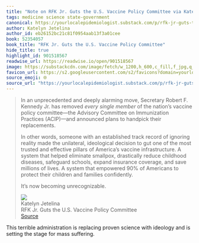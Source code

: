 ```yaml
---
title: "Note on RFK Jr. Guts the U.S. Vaccine Policy Committee via Katelyn Jetelina"
tags: medicine science state-government
canonical: https://yourlocalepidemiologist.substack.com/p/rfk-jr-guts-the-us-vaccine-policy?utm_source=post-email-title&publication_id=281219&post_id=165583297&utm_campaign=email-post-title&isFreemail=true&r=1yfu1j&triedRedirect=true&utm_medium=email
author: Katelyn Jetelina
author_id: eb26152bc21c81f0954aab13f3a01cee
book: 52354057
book_title: "RFK Jr. Guts the U.S. Vaccine Policy Committee"
hide_title: true
highlight_id: 901518567
readwise_url: https://readwise.io/open/901518567
image: https://substackcdn.com/image/fetch/w_1200,h_600,c_fill,f_jpg,q_auto:good,fl_progressive:steep,g_auto/https%3A%2F%2Fsubstack-post-media.s3.amazonaws.com%2Fpublic%2Fimages%2F9aa4abe3-ebe0-4cc1-ac17-4617f3f0e5d1_1278x494.png
favicon_url: https://s2.googleusercontent.com/s2/favicons?domain=yourlocalepidemiologist.substack.com
source_emoji: 🌐
source_url: "https://yourlocalepidemiologist.substack.com/p/rfk-jr-guts-the-us-vaccine-policy?utm_source=post-email-title&publication_id=281219&post_id=165583297&utm_campaign=email-post-title&isFreemail=true&r=1yfu1j&triedRedirect=true&utm_medium=email#:~:text=In%20an%20unprecedented,now%20becoming%20unrecognizable."
---
```


> In an unprecedented and deeply alarming move, Secretary Robert F. Kennedy Jr. has removed *every single member* of the nation’s vaccine policy committee—the Advisory Committee on Immunization Practices (ACIP)—and announced plans to handpick their replacements.
> 
> In other words, someone with an established track record of ignoring reality made the unilateral, ideological decision to gut one of the most trusted and effective pillars of America’s vaccine infrastructure. A system that helped eliminate smallpox, drastically reduce childhood diseases, safeguard schools, expand insurance coverage, and save millions of lives. A system that empowered 90% of Americans to protect their children and families confidently.
> 
> It’s now becoming unrecognizable.
> <div class="quoteback-footer"><div class="quoteback-avatar"><img class="mini-favicon" src="https://s2.googleusercontent.com/s2/favicons?domain=yourlocalepidemiologist.substack.com"></div><div class="quoteback-metadata"><div class="metadata-inner"><span style="display:none">FROM:</span><div aria-label="Katelyn Jetelina" class="quoteback-author"> Katelyn Jetelina</div><div aria-label="RFK Jr. Guts the U.S. Vaccine Policy Committee" class="quoteback-title"> RFK Jr. Guts the U.S. Vaccine Policy Committee</div></div></div><div class="quoteback-backlink"><a target="_blank" aria-label="go to the full text of this quotation" rel="noopener" href="https://yourlocalepidemiologist.substack.com/p/rfk-jr-guts-the-us-vaccine-policy?utm_source=post-email-title&publication_id=281219&post_id=165583297&utm_campaign=email-post-title&isFreemail=true&r=1yfu1j&triedRedirect=true&utm_medium=email#:~:text=In%20an%20unprecedented,now%20becoming%20unrecognizable." class="quoteback-arrow"> Source</a></div></div>

This terrible administration is replacing proven science with ideology and is setting the stage for mass suffering.